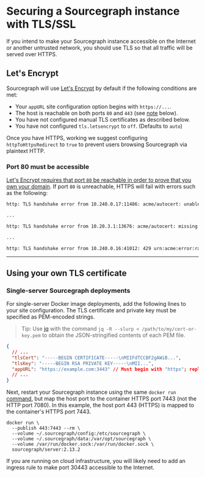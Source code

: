# Securing a Sourcegraph instance with TLS/SSL

If you intend to make your Sourcegraph instance accessible on the Internet or another untrusted network, you should use TLS so that all traffic will be served over HTTPS.

## Let's Encrypt

Sourcegraph will use [Let's Encrypt](https://letsencrypt.org/) by default if the following conditions are met:

- Your `appURL` site configuration option begins with `https://...`.
- The host is reachable on both ports `80` and `443` (see [note](#port-80-must-be-accessible) below).
- You have not configured manual TLS certificates as described below.
- You have not configured `tls.letsencrypt` to `off`. (Defaults to `auto`)

Once you have HTTPS, working we suggest configuring `httpToHttpsRedirect` to `true` to prevent users browsing Sourcegraph via plaintext HTTP.

### Port 80 must be accessible

[Let's Encrypt requires that port `80` be reachable in order to prove that you own your domain](https://letsencrypt.readthedocs.io/en/latest/challenges.html#http-01-challenge). If port `80` is unreachable, HTTPS will fail with errors such as the following:

```bash
http: TLS handshake error from 10.240.0.17:11486: acme/autocert: unable to authorize "example.com"; challenge "tls-alpn-01" failed with error: acme: authorization error for example.com: 403 urn:acme:error:unauthorized: Cannot negotiate ALPN protocol "acme-tls/1" for tls-alpn-01 challenge; challenge "http-01" failed with error: acme: authorization error for example.com: 403 urn:acme:error:unauthorized: Invalid response from http://example.com/.well-known/acme-challenge/gHyMIbdfCVRvnz0FUJuezDsDJYD7flbVBzr348MrfLg: "<!DOCTYPE html>\n<!--[if lt IE 7]> <html class=\"no-js ie6 oldie\" lang=\"en-US\"> <![endif]-->\n<!--[if IE 7]>    <html class=\"no-js "

...

http: TLS handshake error from 10.20.3.1:13676: acme/autocert: missing certificate

...

http: TLS handshake error from 10.240.0.16:41012: 429 urn:acme:error:rateLimited: Error creating new authz :: too many failed authorizations recently: see https://letsencrypt.org/docs/rate-limits/
```

---

## Using your own TLS certificate

### Single-server Sourcegraph deployments

For single-server Docker image deployments, add the following lines to your site configuration. The TLS certificate and private key must be specified as PEM-encoded strings.

> Tip: Use [jq](https://stedolan.github.io/jq/) with the command `jq -R --slurp < /path/to/my/cert-or-key.pem` to obtain the JSON-stringified contents of each PEM file.

```json
{
  // ...
  "tlsCert": "-----BEGIN CERTIFICATE-----\nMIIFdTCCBF2gAWiB...",
  "tlsKey": "-----BEGIN RSA PRIVATE KEY-----\nMII...",
  "appURL": "https://example.com:3443" // Must begin with "https"; replace with the public IP or hostname of your machine
  // ...
}
```

Next, restart your Sourcegraph instance using the same `docker run` [command](install/docker/index.md), but map the host port to the container HTTPS port 7443 (not the HTTP port 7080). In this example, the host port 443 (HTTPS) is mapped to the container's HTTPS port 7443.

```shell
docker run \
  --publish 443:7443 --rm \
  --volume ~/.sourcegraph/config:/etc/sourcegraph \
  --volume ~/.sourcegraph/data:/var/opt/sourcegraph \
  --volume /var/run/docker.sock:/var/run/docker.sock \
  sourcegraph/server:2.13.2
```

If you are running on cloud infrastructure, you will likely need to add an ingress rule to make port 30443 accessible to the Internet.
